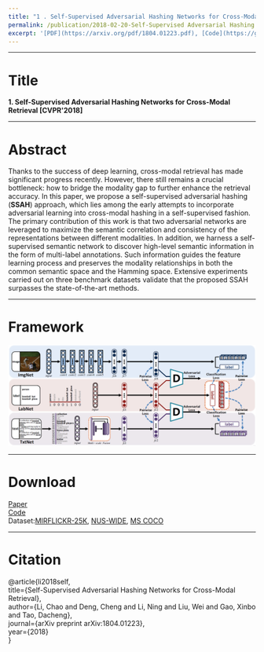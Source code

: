 ```yaml
---
title: "1 . Self-Supervised Adversarial Hashing Networks for Cross-Modal Retrieval [CVPR'18]"
permalink: /publication/2018-02-20-Self-Supervised Adversarial Hashing Networks for Cross-Modal Retrieval
excerpt: '[PDF](https://arxiv.org/pdf/1804.01223.pdf), [Code](https://github.com/ChaoLi1991/ChaoLi1991.github.io/tree/master/files/SSAH), [Project](/publication/2018-02-20-Self-Supervised Adversarial Hashing Networks for Cross-Modal Retrieval)'
---
```


---
# Title
__1. Self-Supervised Adversarial Hashing Networks for Cross-Modal Retrieval [CVPR'2018]__  

---
# Abstract
Thanks to the success of deep learning, cross-modal retrieval has made significant progress recently. However, there still remains a crucial bottleneck: how to bridge the modality gap to further enhance the retrieval accuracy. In this paper, we propose a self-supervised adversarial hashing (__SSAH__) approach, which lies among the early attempts to incorporate adversarial learning into cross-modal hashing in a self-supervised fashion. The primary contribution of this work is that two adversarial networks are leveraged to maximize the semantic correlation and consistency of the representations between different modalities. In addition, we harness a self-supervised semantic network to discover high-level semantic information in the form of multi-label annotations. Such information guides the feature learning process and preserves the modality relationships in both the common semantic space and the Hamming space. Extensive experiments carried out on three benchmark datasets validate that the proposed SSAH surpasses the state-of-the-art methods.

---
# Framework
![image](https://github.com/ChaoLi1991/ChaoLi1991.github.io/blob/master/files/SSAH/SSAH.png)

---
# Download
[Paper](https://arxiv.org/pdf/1804.01223.pdf)  
[Code](https://github.com/ChaoLi1991/ChaoLi1991.github.io/tree/master/files/SSAH)  
Dataset:[MIRFLICKR-25K](http://press.liacs.nl/mirflickr/), [NUS-WIDE](http://lms.comp.nus.edu.sg/research/NUS-WIDE.htm), [MS COCO](http://cocodataset.org/#download)

---
# Citation
@article{li2018self,  
  title={Self-Supervised Adversarial Hashing Networks for Cross-Modal Retrieval},  
  author={Li, Chao and Deng, Cheng and Li, Ning and Liu, Wei and Gao, Xinbo and Tao, Dacheng},  
  journal={arXiv preprint arXiv:1804.01223},  
  year={2018}  
}

